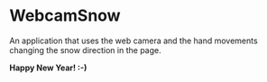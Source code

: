 WebcamSnow
==========

An application that uses the web camera and the hand movements changing the snow direction in the page. 

**Happy New Year! :-)**
